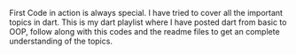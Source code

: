First Code in action is always special. I have tried to cover all the important topics in dart. This is my dart playlist where I have posted dart from basic to OOP, follow along with this codes and the readme files to get an complete understanding of the topics.
